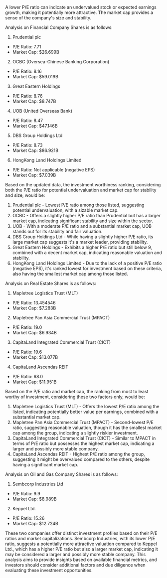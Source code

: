 A lower P/E ratio can indicate an undervalued stock or expected earnings growth, making it potentially more attractive. The market cap provides a sense of the company's size and stability.

Analysis on Financial Company Shares is as follows:

1. Prudential plc

- P/E Ratio: 7.71
- Market Cap: $26.699B

2. OCBC (Oversea-Chinese Banking Corporation)

- P/E Ratio: 8.16
- Market Cap: $59.019B

3. Great Eastern Holdings

- P/E Ratio: 8.76
- Market Cap: $8.747B

4. UOB (United Overseas Bank)

- P/E Ratio: 8.47
- Market Cap: $47.146B

5. DBS Group Holdings Ltd

- P/E Ratio: 8.73
- Market Cap: $86.921B

6. HongKong Land Holdings Limited

- P/E Ratio: Not applicable (negative EPS)
- Market Cap: $7.039B

Based on the updated data, the investment worthiness ranking, considering both the P/E ratio for potential undervaluation and market cap for stability and size, would be:

1. Prudential plc - Lowest P/E ratio among those listed, suggesting potential undervaluation, with a sizable market cap.
2. OCBC - Offers a slightly higher P/E ratio than Prudential but has a larger market cap, indicating significant stability and size within the sector.
3. UOB - With a moderate P/E ratio and a substantial market cap, UOB stands out for its stability and fair valuation.
4. DBS Group Holdings Ltd - While having a slightly higher P/E ratio, its large market cap suggests it's a market leader, providing stability.
5. Great Eastern Holdings - Exhibits a higher P/E ratio but still below 9, combined with a decent market cap, indicating reasonable valuation and stability.
6. HongKong Land Holdings Limited - Due to the lack of a positive P/E ratio (negative EPS), it's ranked lowest for investment based on these criteria, also having the smallest market cap among those listed.

Analysis on Real Estate Shares is as follows:

1. Mapletree Logistics Trust (MLT)

- P/E Ratio: 13.454546
- Market Cap: $7.283B

2. Mapletree Pan Asia Commercial Trust (MPACT)

- P/E Ratio: 19.0
- Market Cap: $6.934B

3. CapitaLand Integrated Commercial Trust (CICT)

- P/E Ratio: 19.6
- Market Cap: $13.077B

4. CapitaLand Ascendas REIT

- P/E Ratio: 68.0
- Market Cap: $11.951B

Based on the P/E ratio and market cap, the ranking from most to least worthy of investment, considering these two factors only, would be:

1. Mapletree Logistics Trust (MLT) - Offers the lowest P/E ratio among the listed, indicating potentially better value per earnings, combined with a substantial market cap.
2. Mapletree Pan Asia Commercial Trust (MPACT) - Second-lowest P/E ratio, suggesting reasonable valuation, though it has the smallest market cap among the group, indicating a slightly riskier investment.
3. CapitaLand Integrated Commercial Trust (CICT) - Similar to MPACT in terms of P/E ratio but possesses the highest market cap, indicating a larger and possibly more stable company.
4. CapitaLand Ascendas REIT - Highest P/E ratio among the group, suggesting it might be overvalued compared to the others, despite having a significant market cap.

Analysis on Oil and Gas Company Shares is as follows:

1. Sembcorp Industries Ltd

- P/E Ratio: 9.9
- Market Cap: $8.989B

2. Keppel Ltd.

- P/E Ratio: 15.26
- Market Cap: $12.724B

These two companies offer distinct investment profiles based on their P/E ratios and market capitalizations. Sembcorp Industries, with its lower P/E ratio, suggests a potentially more attractive valuation compared to Keppel Ltd., which has a higher P/E ratio but also a larger market cap, indicating it may be considered a larger and possibly more stable company. This analysis aims to provide insights based on available financial metrics, and investors should consider additional factors and due diligence when evaluating these investment opportunities.
